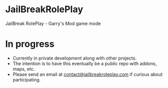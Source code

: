 # JailBreakRolePlay
JailBreak RolePlay - Garry's Mod game mode

# In progress
- Currently in private development along with other projects.
- The intention is to have this eventually be a public repo with addons, maps, etc.
- Please send an email at contact@jailbreakroleplay.com if curious about participating.
